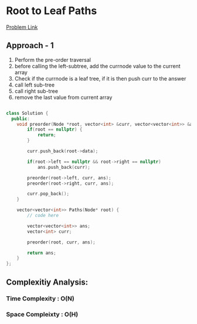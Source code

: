 # Root to Leaf Paths

[Problem Link](https://www.geeksforgeeks.org/problems/root-to-leaf-paths/1)

## Approach - 1

1. Perform the pre-order traversal
2. before calling the left-subtree, add the currnode value to the current array
3. Check if the currnode is a leaf tree, if it is then push curr to the answer
4. call left sub-tree
5. call right sub-tree
6. remove the last value from current array

```c++

class Solution {
  public:
    void preorder(Node *root, vector<int> &curr, vector<vector<int>> &ans) {
        if(root == nullptr) {
            return;
        }

        curr.push_back(root->data);

        if(root->left == nullptr && root->right == nullptr)
            ans.push_back(curr);

        preorder(root->left, curr, ans);
        preorder(root->right, curr, ans);

        curr.pop_back();
    }

    vector<vector<int>> Paths(Node* root) {
        // code here

        vector<vector<int>> ans;
        vector<int> curr;

        preorder(root, curr, ans);

        return ans;
    }
};

```

## Complexitiy Analysis:

### Time Complexity : O(N)

### Space Compleixty : O(H)
